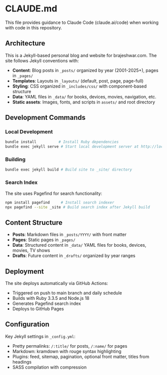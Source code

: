 # CLAUDE.md

This file provides guidance to Claude Code (claude.ai/code) when working with code in this repository.

## Architecture

This is a Jekyll-based personal blog and website for brajeshwar.com. The site follows Jekyll conventions with:

- **Content**: Blog posts in `_posts/` organized by year (2001-2025+), pages in `_pages/`
- **Templates**: Layouts in `_layouts/` (default, post, page, page-full)
- **Styling**: CSS organized in `_includes/css/` with component-based structure
- **Data**: YAML files in `_data/` for books, devices, movies, navigation, etc.
- **Static assets**: Images, fonts, and scripts in `assets/` and root directory

## Development Commands

### Local Development
```bash
bundle install          # Install Ruby dependencies
bundle exec jekyll serve # Start local development server at http://localhost:4000
```

### Building
```bash
bundle exec jekyll build # Build site to _site/ directory
```

### Search Index
The site uses Pagefind for search functionality:
```bash
npm install pagefind     # Install search indexer
npx pagefind --site _site # Build search index after Jekyll build
```

## Content Structure

- **Posts**: Markdown files in `_posts/YYYY/` with front matter
- **Pages**: Static pages in `_pages/` 
- **Data**: Structured content in `_data/` YAML files for books, devices, movies, TV shows
- **Drafts**: Future content in `_drafts/` organized by year ranges

## Deployment

The site deploys automatically via GitHub Actions:
- Triggered on push to main branch and daily schedule
- Builds with Ruby 3.3.5 and Node.js 18
- Generates Pagefind search index
- Deploys to GitHub Pages

## Configuration

Key Jekyll settings in `_config.yml`:
- Pretty permalinks: `/:title/` for posts, `/:name/` for pages
- Markdown: kramdown with rouge syntax highlighting
- Plugins: feed, sitemap, pagination, optional front matter, titles from headings
- SASS compilation with compression